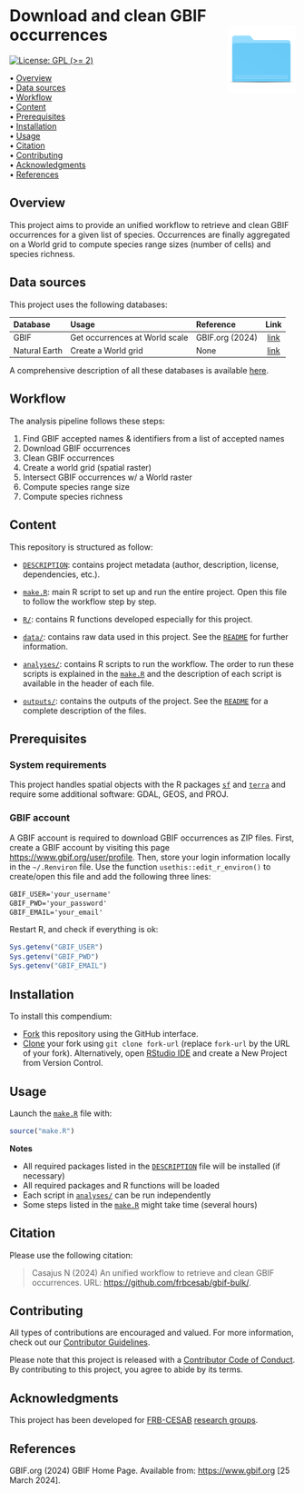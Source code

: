 
<!-- README.md is generated from README.Rmd. Please edit that file -->

# Download and clean GBIF occurrences <img src="https://raw.githubusercontent.com/FRBCesab/templates/main/logos/compendium-sticker.png" align="right" style="float:right; height:120px;"/>

<!-- badges: start -->

[![License: GPL (\>=
2)](https://img.shields.io/badge/License-GPL%20%28%3E%3D%202%29-blue.svg)](https://choosealicense.com/licenses/gpl-2.0/)
<!-- badges: end -->

<p align="left">
• <a href="#overview">Overview</a><br> • <a href="#data-sources">Data
sources</a><br> • <a href="#workflow">Workflow</a><br> •
<a href="#content">Content</a><br> •
<a href="#prerequisites">Prerequisites</a><br> •
<a href="#installation">Installation</a><br> •
<a href="#usage">Usage</a><br> • <a href="#citation">Citation</a><br> •
<a href="#contributing">Contributing</a><br> •
<a href="#acknowledgments">Acknowledgments</a><br> •
<a href="#references">References</a>
</p>

## Overview

This project aims to provide an unified workflow to retrieve and clean
GBIF occurrences for a given list of species. Occurrences are finally
aggregated on a World grid to compute species range sizes (number of
cells) and species richness.

## Data sources

This project uses the following databases:

| Database      | Usage                          | Reference       |                   Link                   |
|:--------------|:-------------------------------|:----------------|:----------------------------------------:|
| GBIF          | Get occurrences at World scale | GBIF.org (2024) |      [link](https://www.gbif.org/)       |
| Natural Earth | Create a World grid            | None            | [link](https://www.naturalearthdata.com) |

A comprehensive description of all these databases is available
[here](https://github.com/frbcesab/gbif-bulk/blob/main/data/README.md).

## Workflow

The analysis pipeline follows these steps:

1.  Find GBIF accepted names & identifiers from a list of accepted names
2.  Download GBIF occurrences
3.  Clean GBIF occurrences
4.  Create a world grid (spatial raster)
5.  Intersect GBIF occurrences w/ a World raster
6.  Compute species range size
7.  Compute species richness

## Content

This repository is structured as follow:

- [`DESCRIPTION`](https://github.com/frbcesab/gbif-bulk/blob/main/DESCRIPTION):
  contains project metadata (author, description, license, dependencies,
  etc.).

- [`make.R`](https://github.com/frbcesab/gbif-bulk/blob/main/make.R):
  main R script to set up and run the entire project. Open this file to
  follow the workflow step by step.

- [`R/`](https://github.com/frbcesab/gbif-bulk/blob/main/R): contains R
  functions developed especially for this project.

- [`data/`](https://github.com/frbcesab/gbif-bulk/blob/main/data):
  contains raw data used in this project. See the
  [`README`](https://github.com/frbcesab/gbif-bulk/blob/main/data/README.md)
  for further information.

- [`analyses/`](https://github.com/frbcesab/gbif-bulk/blob/main/analyses):
  contains R scripts to run the workflow. The order to run these scripts
  is explained in the
  [`make.R`](https://github.com/frbcesab/gbif-bulk/blob/main/make.R) and
  the description of each script is available in the header of each
  file.

- [`outputs/`](https://github.com/frbcesab/gbif-bulk/blob/main/outputs):
  contains the outputs of the project. See the
  [`README`](https://github.com/frbcesab/gbif-bulk/blob/main/outputs/README.md)
  for a complete description of the files.

## Prerequisites

### System requirements

This project handles spatial objects with the R packages
[`sf`](https://r-spatial.github.io/sf/) and
[`terra`](https://rspatial.github.io/terra/) and require some additional
software: GDAL, GEOS, and PROJ.

### GBIF account

A GBIF account is required to download GBIF occurrences as ZIP files.
First, create a GBIF account by visiting this page
<https://www.gbif.org/user/profile>. Then, store your login information
locally in the `~/.Renviron` file. Use the function
`usethis::edit_r_environ()` to create/open this file and add the
following three lines:

    GBIF_USER='your_username'
    GBIF_PWD='your_password'
    GBIF_EMAIL='your_email'

Restart R, and check if everything is ok:

``` r
Sys.getenv("GBIF_USER")
Sys.getenv("GBIF_PWD")
Sys.getenv("GBIF_EMAIL")
```

## Installation

To install this compendium:

- [Fork](https://docs.github.com/en/get-started/quickstart/contributing-to-projects)
  this repository using the GitHub interface.
- [Clone](https://docs.github.com/en/repositories/creating-and-managing-repositories/cloning-a-repository)
  your fork using `git clone fork-url` (replace `fork-url` by the URL of
  your fork). Alternatively, open [RStudio
  IDE](https://posit.co/products/open-source/rstudio/) and create a New
  Project from Version Control.

## Usage

Launch the
[`make.R`](https://github.com/frbcesab/gbif-bulk/blob/main/make.R) file
with:

``` r
source("make.R")
```

**Notes**

- All required packages listed in the
  [`DESCRIPTION`](https://github.com/frbcesab/gbif-bulk/blob/main/DESCRIPTION)
  file will be installed (if necessary)
- All required packages and R functions will be loaded
- Each script in
  [`analyses/`](https://github.com/frbcesab/gbif-bulk/blob/main/analyses)
  can be run independently
- Some steps listed in the
  [`make.R`](https://github.com/frbcesab/gbif-bulk/blob/main/make.R)
  might take time (several hours)

## Citation

Please use the following citation:

> Casajus N (2024) An unified workflow to retrieve and clean GBIF
> occurrences. URL: <https://github.com/frbcesab/gbif-bulk/>.

## Contributing

All types of contributions are encouraged and valued. For more
information, check out our [Contributor
Guidelines](https://github.com/frbcesab/gbif-bulk/blob/main/CONTRIBUTING.md).

Please note that this project is released with a [Contributor Code of
Conduct](https://contributor-covenant.org/version/2/1/CODE_OF_CONDUCT.html).
By contributing to this project, you agree to abide by its terms.

## Acknowledgments

This project has been developed for
[FRB-CESAB](https://www.fondationbiodiversite.fr/en/about-the-foundation/le-cesab/)
[research
groups](https://www.fondationbiodiversite.fr/en/the-frb-in-action/programs-and-projects/le-cesab/).

## References

GBIF.org (2024) GBIF Home Page. Available from: <https://www.gbif.org>
\[25 March 2024\].
